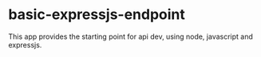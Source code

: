 # basic-expressjs-endpoint
This app provides the starting point for api dev, using node, javascript and expressjs. 
